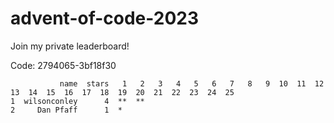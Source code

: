 # advent-of-code-2023

Join my private leaderboard!

Code: 2794065-3bf18f30 

```leaderboard
           name  stars   1   2   3   4   5   6   7   8   9  10  11  12  13  14  15  16  17  18  19  20  21  22  23  24  25
1  wilsonconley      4  **  **                                                                                            
2     Dan Pfaff      1  *                                                                                                 
```


